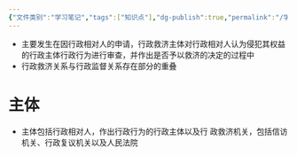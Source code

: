 ```yaml
---
{"文件类别":"学习笔记","tags":["知识点"],"dg-publish":true,"permalink":"/学习笔记studyup/知识点cheese/行政救济关系/","dgPassFrontmatter":true,"noteIcon":"","created":"2024-09-19T13:44:50.345+08:00","updated":"2024-09-19T13:47:52.322+08:00"}
---
```


- 主要发生在因行政相对人的申请，行政救济主体对行政相对人认为侵犯其权益的行政主体行政行为进行审查，并作出是否予以救济的决定的过程中
- 行政救济关系与行政监督关系存在部分的重叠
# 主体
- 主体包括行政相对人，作出行政行为的行政主体以及行 政救济机关，包括信访机关、行政复议机关以及人民法院